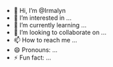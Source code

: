 - 👋 Hi, I’m @Irmalyn
- 👀 I’m interested in ...
- 🌱 I’m currently learning ...
- 💞️ I’m looking to collaborate on ...
- 📫 How to reach me ...
- 😄 Pronouns: ...
- ⚡ Fun fact: ...

<!---
Irmalyn/Irmalyn is a ✨ special ✨ repository because its `README.md` (this file) appears on your GitHub profile.
You can click the Preview link to take a look at your changes.
--->
